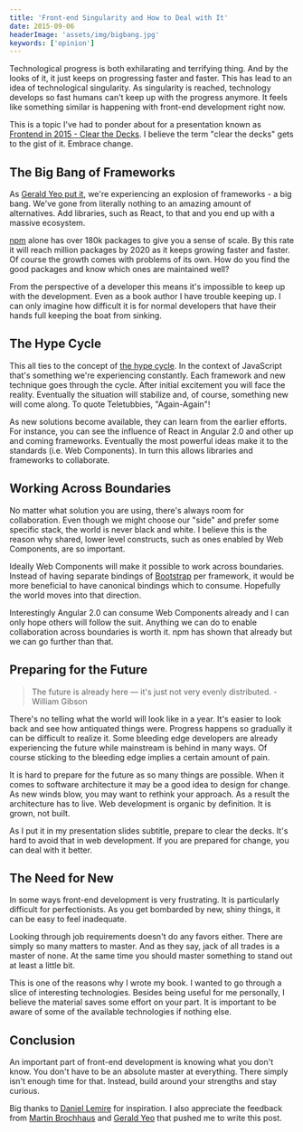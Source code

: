 ```yaml
---
title: 'Front-end Singularity and How to Deal with It'
date: 2015-09-06
headerImage: 'assets/img/bigbang.jpg'
keywords: ['opinion']
---
```


Technological progress is both exhilarating and terrifying thing. And by the looks of it, it just keeps on progressing faster and faster. This has lead to an idea of technological singularity. As singularity is reached, technology develops so fast humans can't keep up with the progress anymore. It feels like something similar is happening with front-end development right now.

This is a topic I've had to ponder about for a presentation known as [Frontend in 2015 - Clear the Decks](https://survivejs.github.io/frontend-in-2015/). I believe the term "clear the decks" gets to the gist of it. Embrace change.

## The Big Bang of Frameworks

As [Gerald Yeo put it](https://twitter.com/geraldyeo/status/640036032138846208), we're experiencing an explosion of frameworks - a big bang. We've gone from literally nothing to an amazing amount of alternatives. Add libraries, such as React, to that and you end up with a massive ecosystem.

[npm](https://www.npmjs.com/) alone has over 180k packages to give you a sense of scale. By this rate it will reach million packages by 2020 as it keeps growing faster and faster. Of course the growth comes with problems of its own. How do you find the good packages and know which ones are maintained well?

From the perspective of a developer this means it's impossible to keep up with the development. Even as a book author I have trouble keeping up. I can only imagine how difficult it is for normal developers that have their hands full keeping the boat from sinking.

## The Hype Cycle

This all ties to the concept of [the hype cycle](https://en.wikipedia.org/wiki/Hype_cycle). In the context of JavaScript that's something we're experiencing constantly. Each framework and new technique goes through the cycle. After initial excitement you will face the reality. Eventually the situation will stabilize and, of course, something new will come along. To quote Teletubbies, "Again-Again"!

As new solutions become available, they can learn from the earlier efforts. For instance, you can see the influence of React in Angular 2.0 and other up and coming frameworks. Eventually the most powerful ideas make it to the standards (i.e. Web Components). In turn this allows libraries and frameworks to collaborate.

## Working Across Boundaries

No matter what solution you are using, there's always room for collaboration. Even though we might choose our "side" and prefer some specific stack, the world is never black and white. I believe this is the reason why shared, lower level constructs, such as ones enabled by Web Components, are so important.

Ideally Web Components will make it possible to work across boundaries. Instead of having separate bindings of [Bootstrap](http://getbootstrap.com/) per framework, it would be more beneficial to have canonical bindings which to consume. Hopefully the world moves into that direction.

Interestingly Angular 2.0 can consume Web Components already and I can only hope others will follow the suit. Anything we can do to enable collaboration across boundaries is worth it. npm has shown that already but we can go further than that.

## Preparing for the Future

> The future is already here — it's just not very evenly distributed. - William Gibson

There's no telling what the world will look like in a year. It's easier to look back and see how antiquated things were. Progress happens so gradually it can be difficult to realize it. Some bleeding edge developers are already experiencing the future while mainstream is behind in many ways. Of course sticking to the bleeding edge implies a certain amount of pain.

It is hard to prepare for the future as so many things are possible. When it comes to software architecture it may be a good idea to design for change. As new winds blow, you may want to rethink your approach. As a result the architecture has to live. Web development is organic by definition. It is grown, not built.

As I put it in my presentation slides subtitle, prepare to clear the decks. It's hard to avoid that in web development. If you are prepared for change, you can deal with it better.

## The Need for New

In some ways front-end development is very frustrating. It is particularly difficult for perfectionists. As you get bombarded by new, shiny things, it can be easy to feel inadequate.

Looking through job requirements doesn't do any favors either. There are simply so many matters to master. And as they say, jack of all trades is a master of none. At the same time you should master something to stand out at least a little bit.

This is one of the reasons why I wrote my book. I wanted to go through a slice of interesting technologies. Besides being useful for me personally, I believe the material saves some effort on your part. It is important to be aware of some of the available technologies if nothing else.

## Conclusion

An important part of front-end development is knowing what you don't know. You don't have to be an absolute master at everything. There simply isn't enough time for that. Instead, build around your strengths and stay curious.

Big thanks to [Daniel Lemire](http://lemire.me/blog/archives/2015/09/04/revisiting-vernor-vinges-predictions-for-2025/) for inspiration. I also appreciate the feedback from [Martin Brochhaus](https://twitter.com/mbrochh) and [Gerald Yeo](https://twitter.com/geraldyeo) that pushed me to write this post.
